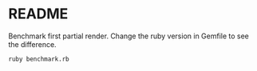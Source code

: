 # README

Benchmark first partial render. Change the ruby version in Gemfile to see the difference.

```
ruby benchmark.rb
```

